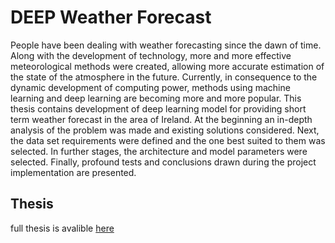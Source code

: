 # DEEP Weather Forecast
People have been dealing with weather forecasting since the dawn of time. Along with the development of technology, more and more effective meteorological methods were created, allowing more accurate estimation of the state of the atmosphere in the future. Currently, in consequence  to the dynamic development of computing power, methods using machine learning and deep learning are becoming more and more popular.
This thesis contains development of deep learning model for providing short term weather forecast in the area of Ireland. At the beginning an in-depth analysis of the problem was made and existing solutions considered. Next, the data set requirements were defined and the one best suited to them was selected. In further stages, the architecture and model parameters were selected. Finally, profound tests and conclusions drawn during the project implementation are presented. 

## Thesis
full thesis is avalible [here](paper/deep_weather_forecast.pdf)